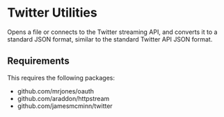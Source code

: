 # Twitter Utilities
Opens a file or connects to the Twitter streaming API, and converts it to a 
standard JSON format, similar to the standard Twitter API JSON format.

## Requirements
This requires the following packages:
 - github.com/mrjones/oauth
 - github.com/araddon/httpstream
 - github.com/jamesmcminn/twitter